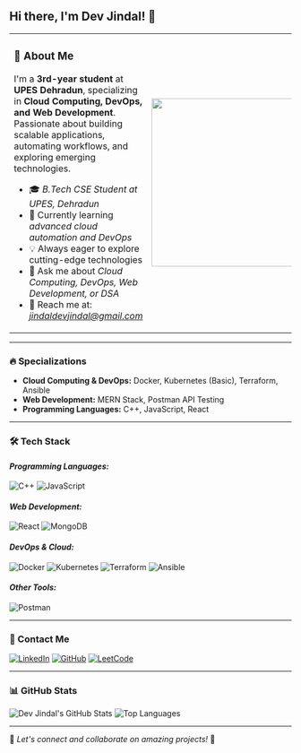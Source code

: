 ## Hi there, I'm Dev Jindal! 👋

<table>
<tr>
<td>

### 🌟 About Me
I'm a **3rd-year student** at **UPES Dehradun**, specializing in **Cloud Computing, DevOps, and Web Development**. Passionate about building scalable applications, automating workflows, and exploring emerging technologies.

- 🎓 *B.Tech CSE Student at UPES, Dehradun*
- 🌱 Currently learning *advanced cloud automation and DevOps*
- 💡 Always eager to explore cutting-edge technologies
- 💬 Ask me about *Cloud Computing, DevOps, Web Development, or DSA*
- 📧 Reach me at: *[jindaldevjindal@gmail.com](mailto:jindaldevjindal@gmail.com)*

</td>
<td>
<img src="https://strangebee.com/wp-content/uploads/2024/08/AWS-Azure2-opt.gif" width="300" />
</td>
</tr>
</table>

---

### 🔥 Specializations
- **Cloud Computing & DevOps:** Docker, Kubernetes (Basic), Terraform, Ansible
- **Web Development:** MERN Stack, Postman API Testing
- **Programming Languages:** C++, JavaScript, React

---

### 🛠️ Tech Stack
#### *Programming Languages:*
![C++](https://img.shields.io/badge/C++-00599C?style=for-the-badge&logo=c%2B%2B&logoColor=white)
![JavaScript](https://img.shields.io/badge/JavaScript-F7DF1E?style=for-the-badge&logo=javascript&logoColor=black)

#### *Web Development:*
![React](https://img.shields.io/badge/React-20232A?style=for-the-badge&logo=react&logoColor=61DAFB)
![MongoDB](https://img.shields.io/badge/MongoDB-4EA94B?style=for-the-badge&logo=mongodb&logoColor=white)

#### *DevOps & Cloud:*
![Docker](https://img.shields.io/badge/Docker-2496ED?style=for-the-badge&logo=docker&logoColor=white)
![Kubernetes](https://img.shields.io/badge/Kubernetes-326CE5?style=for-the-badge&logo=kubernetes&logoColor=white)
![Terraform](https://img.shields.io/badge/Terraform-7B42BC?style=for-the-badge&logo=terraform&logoColor=white)
![Ansible](https://img.shields.io/badge/Ansible-EE0000?style=for-the-badge&logo=ansible&logoColor=white)

#### *Other Tools:*
![Postman](https://img.shields.io/badge/Postman-FF6C37?style=for-the-badge&logo=postman&logoColor=white)

---

### 💌 Contact Me
[![LinkedIn](https://img.shields.io/badge/LinkedIn-blue?style=for-the-badge&logo=linkedin&logoColor=white&link=https://www.linkedin.com/in/dev-jindal/)](https://www.linkedin.com/in/dev-jindal/)
[![GitHub](https://img.shields.io/badge/GitHub-black?style=for-the-badge&logo=github)](https://github.com/devjindal)
[![LeetCode](https://img.shields.io/badge/LeetCode-orange?style=for-the-badge&logo=leetcode&logoColor=white&link=https://leetcode.com/u/Dev730/)](https://leetcode.com/u/Dev730/)

---

### 📊 GitHub Stats
![Dev Jindal's GitHub Stats](https://github-readme-stats.vercel.app/api?username=devjindal&show_icons=true&theme=radical)
![Top Languages](https://github-readme-stats.vercel.app/api/top-langs/?username=devjindal&layout=compact&theme=radical)

---

🌟 *Let's connect and collaborate on amazing projects!* 🚀
